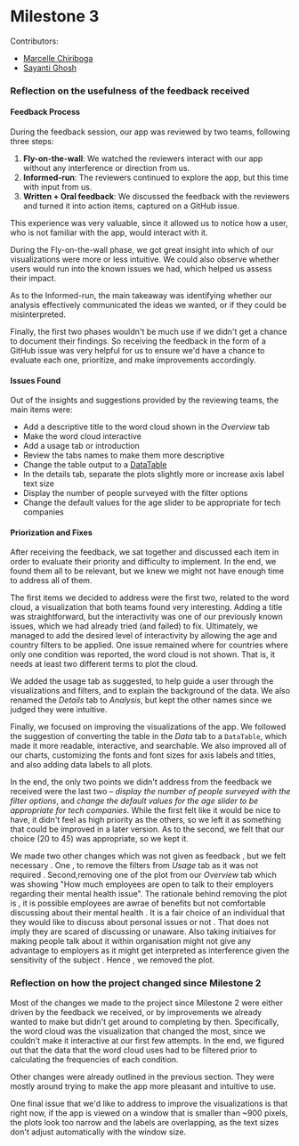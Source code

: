 # Milestone 3

Contributors:
- [Marcelle Chiriboga](https://github.com/mchiriboga)
- [Sayanti Ghosh](https://github.com/Sayanti86)

### Reflection on the usefulness of the feedback received

#### Feedback Process

During the feedback session, our app was reviewed by two teams, following three steps:

1. **Fly-on-the-wall**: We watched the reviewers interact with our app without any interference or direction from us.
2. **Informed-run**: The reviewers continued to explore the app, but this time with input from us.
3. **Written + Oral feedback**: We discussed the feedback with the reviewers and turned it into action items, captured on a GitHub issue.

This experience was very valuable, since it allowed us to notice how a user, who is not familiar with the app, would interact with it.

During the Fly-on-the-wall phase, we got great insight into which of our visualizations were more or less intuitive. We could
also observe whether users would run into the known issues we had, which helped us assess their impact.

As to the Informed-run, the main takeaway was identifying whether our analysis effectively communicated the ideas we
wanted, or if they could be misinterpreted.

Finally, the first two phases wouldn't be much use if we didn't get a chance to document their findings. So receiving the feedback
in the form of a GitHub issue was very helpful for us to ensure we'd have a chance to evaluate each one, prioritize, and make improvements accordingly.

#### Issues Found

Out of the insights and suggestions provided by the reviewing teams, the main items were:

- Add a descriptive title to the word cloud shown in the *Overview* tab
- Make the word cloud interactive
- Add a usage tab or introduction
- Review the tabs names to make them more descriptive
- Change the table output to a [DataTable](https://shiny.rstudio.com/articles/datatables.html)
- In the details tab, separate the plots slightly more or increase axis label text size
- Display the number of people surveyed with the filter options
- Change the default values for the age slider to be appropriate for tech companies

#### Priorization and Fixes

After receiving the feedback, we sat together and discussed each item in order to evaluate their priority
and difficulty to implement. In the end, we found them all to be relevant, but we knew we might not have enough time
to address all of them.

The first items we decided to address were the first two, related to the word cloud, a visualization that both teams found very interesting. Adding a title was straightforward, but the interactivity was one of our previously known issues, which we had already tried (and failed) to fix. Ultimately, we managed to add the desired level of interactivity by allowing the age and country filters to be applied. One issue remained where for countries where only one condition was reported, the word cloud is not shown. That is, it needs at least two different terms to plot the cloud.

We added the usage tab as suggested, to help guide a user through the visualizations and filters, and to explain the background of the data. We also renamed the *Details* tab to *Analysis*, but kept the other names since we judged they were intuitive.

Finally, we focused on improving the visualizations of the app. We followed the suggestion of converting the table in the
*Data* tab to a `DataTable`, which made it more readable, interactive, and searchable. We also improved all of our charts, customizing the fonts and font sizes for axis labels and titles, and also adding data labels to all plots.

In the end, the only two points we didn't address from the feedback we received were the last two – *display the number of people surveyed with the filter options*, and *change the default values for the age slider to be appropriate for tech companies*. While the first felt like it would be nice to have, it didn't feel as high priority as the others, so we left it as something that could be improved in a later version. As to the second, we felt that our choice (20 to 45) was appropriate, so we kept it.

We made two other changes which was not given as feedback , but we felt necessary . One , to remove the filters from *Usage* tab as it was not required . Second,removing one of the plot from our *Overview* tab which was showing "How much employees are open to talk to their employers regarding their mental health issue". The rationale behind removing the plot is , it is possible employees are awrae of benefits but not comfortable discussing about their mental health . It is a fair choice of an individual that they would like to discuss about personal issues or not . That does not imply they are scared of discussing or unaware. Also taking initiaives for making people talk about it within organisation might not give any advantage to employers as it might get interpreted as interference given the sensitivity of the subject . Hence , we removed the plot.

### Reflection on how the project changed since Milestone 2

Most of the changes we made to the project since Milestone 2 were either driven by the feedback we received, or by improvements we already wanted to make but didn't get around to completing by then. Specifically, the word cloud was the visualization that changed the most, since we couldn't make it interactive at our first few attempts. In the end, we figured out that the data that the word cloud uses had to be filtered prior to calculating the frequencies of each condition.

Other changes were already outlined in the previous section. They were mostly around trying to make the app more pleasant and intuitive to use.

One final issue that we'd like to address to improve the visualizations is that right now, if the app is viewed on a window that is smaller than ~900 pixels, the plots look too narrow and the labels are overlapping, as the text sizes don't adjust automatically with the window size.
